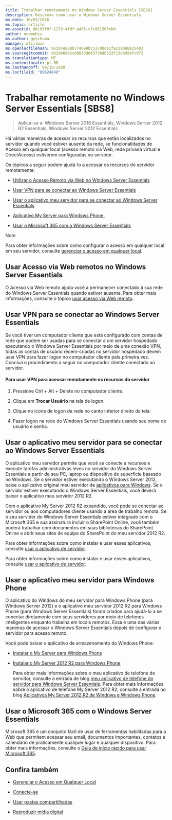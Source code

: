 ```yaml
---
title: Trabalhar remotamente no Windows Server Essentials [SBS8]
description: Descreve como usar o Windows Server Essentials
ms.date: 10/03/2016
ms.topic: article
ms.assetid: 8b183f8f-1279-4fdf-a495-c7c801563cb0
author: nnamuhcs
ms.author: geschuma
manager: mtillman
ms.openlocfilehash: 955b7e028b774699bc5170bda1fac29b88a35483
ms.sourcegitcommit: db2d46842c68813d043738d6523f13d8454fc972
ms.translationtype: MT
ms.contentlocale: pt-BR
ms.lasthandoff: 09/10/2020
ms.locfileid: "89624848"
---
```

# <a name="work-remotely-in-windows-server-essentials"></a>Trabalhar remotamente no Windows Server Essentials [SBS8]

>Aplica-se a: Windows Server 2016 Essentials, Windows Server 2012 R2 Essentials, Windows Server 2012 Essentials

 Há várias maneiras de acessar os recursos que estão localizados no servidor quando você estiver ausente da rede, se funcionalidades de Acesso em qualquer local (acesso remoto via Web, rede privada virtual e DirectAccess) estiverem configuradas no servidor.

 Os tópicos a seguir podem ajudá-lo a acessar os recursos do servidor remotamente:


-   [Utilizar o Acesso Remoto via Web no Windows Server Essentials](Work-Remotely-in-Windows-Server-Essentials.md#BKMA_RWA)

-   [Usar VPN para se conectar ao Windows Server Essentials](Work-Remotely-in-Windows-Server-Essentials.md#BKMK_3)

-   [Usar o aplicativo meu servidor para se conectar ao Windows Server Essentials](Work-Remotely-in-Windows-Server-Essentials.md#BKMK_App)

-   [Aplicativo My Server para Windows Phone.](Work-Remotely-in-Windows-Server-Essentials.md#BKMK_2)

-   [Usar o Microsoft 365 com o Windows Server Essentials](Work-Remotely-in-Windows-Server-Essentials.md#BKMK_O365)

> [!NOTE]
>  Para obter informações sobre como configurar o acesso em qualquer local em seu servidor, consulte [gerenciar o acesso em qualquer local](../manage/Manage-Anywhere-Access-in-Windows-Server-Essentials.md).

##  <a name="use-remote-web-access-in-windows-server-essentials"></a><a name="BKMA_RWA"></a> Usar Acesso via Web remotos no Windows Server Essentials

 O Acesso via Web remoto  ajuda você a permanecer conectado à sua rede do Windows Server Essentials quando estiver ausente. Para obter mais informações, consulte o tópico [usar acesso via Web remoto](Use-Remote-Web-Access-in-Windows-Server-Essentials.md).


##  <a name="use-vpn-to-connect-to-windows-server-essentials"></a><a name="BKMK_3"></a> Usar VPN para se conectar ao Windows Server Essentials
 Se você tiver um computador cliente que está configurado com contas de rede que podem ser usadas para se conectar a um servidor hospedado executando o Windows Server Essentials por meio de uma conexão VPN, todas as contas de usuário recém-criadas no servidor hospedado devem usar VPN para fazer logon no computador cliente pela primeira vez. Conclua o procedimento a seguir no computador cliente conectado ao servidor.

#### <a name="to-use-vpn-to-remotely-access-server-resources"></a>Para usar VPN para acessar remotamente os recursos do servidor

1.  Pressione Ctrl + Alt + Delete no computador cliente.

2.  Clique em **Trocar Usuário** na tela de logon.

3.  Clique no ícone de logon de rede no canto inferior direito da tela.

4.  Fazer logon na rede do Windows Server Essentials usando seu nome de usuário e senha.

##  <a name="use-the-my-server-app-to-connect-to-windows-server-essentials"></a><a name="BKMK_App"></a> Usar o aplicativo meu servidor para se conectar ao Windows Server Essentials
 O aplicativo meu servidor permite que você se conecte a recursos e execute tarefas administrativas leves no servidor do Windows Server Essentials a partir de seu PC, laptop ou dispositivo de superfície baseado no Windows. Se o servidor estiver executando o Windows Server 2012, baixe o aplicativo original meu servidor de [aplicativos para Windows](https://windows.microsoft.com/windows-8/apps). Se o servidor estiver executando o Windows Server Essentials, você deverá baixar o aplicativo meu servidor 2012 R2.

 Com o aplicativo My Server 2012 R2 expandido, você pode se conectar ao servidor ou aos computadores cliente usando a área de trabalho remota. Se o seu servidor do Windows Server Essentials estiver integrado com o Microsoft 365 e sua assinatura incluir o SharePoint Online, você também poderá trabalhar com documentos em suas bibliotecas do SharePoint Online e abrir seus sites de equipe do SharePoint do meu servidor 2012 R2.


 Para obter informações sobre como instalar e usar esses aplicativos, consulte [usar o aplicativo de servidor](Use-the-My-Server-App-to-Connect-to-Windows-Server-Essentials.md).

 Para obter informações sobre como instalar e usar esses aplicativos, consulte [usar o aplicativo de servidor](../use/Use-the-My-Server-App-to-Connect-to-Windows-Server-Essentials.md).


##  <a name="use-the-my-server-app-for-windows-phone"></a><a name="BKMK_2"></a> Usar o aplicativo meu servidor para Windows Phone
 O aplicativo do Windows do meu servidor para Windows Phone (para Windows Server 2012) e o aplicativo meu servidor 2012 R2 para Windows Phone (para Windows Server Essentials) foram criados para ajudá-lo a se conectar diretamente com seus servidores por meio de telefones inteligentes enquanto trabalha em locais remotos. Essa é uma das várias maneiras de acessar o Windows Server Essentials depois de configurar o servidor para acesso remoto.

 Você pode baixar o aplicativo de armazenamento do Windows Phone:

- [Instalar o My Server para Windows Phone](http://www.windowsphone.com/store/app/my-server/6c2f98d5-6fcf-4e1d-b8b1-cde62ea1a94a)

- [Instalar o My Server 2012 R2 para Windows Phone](http://www.windowsphone.com/store/app/my-server-2012-r2/44f596b5-0477-4096-b96e-ddd6ef64ad6b)

  Para obter mais informações sobre o meu aplicativo de telefone de servidor, consulte a entrada de blog [meu aplicativo de telefone do servidor para Windows Server Essentials](/archive/blogs/sbs/my-server-phone-app-for-windows-server-2012-essentials). Para obter mais informações sobre o aplicativo de telefone My Server 2012 R2, consulte a entrada no blog [Aplicativos My Server 2012 R2 de Windows e Windows Phone](/archive/blogs/sbs/my-server-2012-r2-windows-and-windows-phone-apps).

##  <a name="use-microsoft-365-with-windows-server-essentials"></a><a name="BKMK_O365"></a> Usar o Microsoft 365 com o Windows Server Essentials

 Microsoft 365 é um conjunto fácil de usar de ferramentas habilitadas para a Web que permitem acessar seu email, documentos importantes, contatos e calendário de praticamente qualquer lugar e qualquer dispositivo. Para obter mais informações, consulte o [Guia de início rápido para usar Microsoft 365](Quick-Start-Guide-to-Using-Microsoft-Office-365-with-Windows-Server-Essentials.md).


## <a name="see-also"></a>Confira também

-   [Gerenciar o Acesso em Qualquer Local](../manage/Manage-Anywhere-Access-in-Windows-Server-Essentials.md)

-   [Conecte-se](Get-Connected-in-Windows-Server-Essentials.md)

-   [Usar pastas compartilhadas](Use-Shared-Folders-in-Windows-Server-Essentials.md)

-   [Reproduzir mídia digital](Play-Digital-Media-in-Windows-Server-Essentials.md)